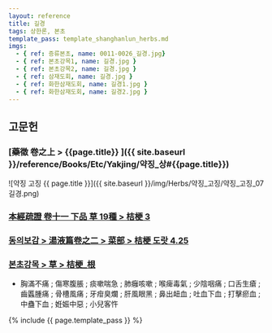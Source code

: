 ```yaml
---
layout: reference
title: 길경
tags: 상한론, 본초
template_pass: template_shanghanlun_herbs.md
imgs:
  - { ref: 증류본초, name: 0011-0026_길경.jpg}
  - { ref: 본초강목1, name: 길경.jpg }
  - { ref: 본초강목2, name: 길경.jpg }
  - { ref: 삼재도회, name: 길경.jpg }
  - { ref: 화한삼재도회, name: 길경1.jpg }
  - { ref: 화한삼재도회, name: 길경2.jpg }
---
```



## 고문헌

### [藥徵 卷之上 > {{page.title}} ]({{ site.baseurl }}/reference/Books/Etc/Yakjing/약징_상#{{page.title}})

![약징 고징 {{ page.title }}]({{ site.baseurl }}/img/Herbs/약징_고징/약징_고징_07길경.png)


### [本經疏證 卷十一 下品 草 19種 > 桔梗 3](https://mediclassics.kr/books/154/volume/11/#content_23)


### [동의보감 > 湯液篇卷之二 > 菜部 >  桔梗 도랏 4.25](https://mediclassics.kr/books/8/volume/21/#content_1007)

### [본초강목 > 草 > 桔梗_根]()

* 胸滿不痛 ; 傷寒腹脹 ; 痰嗽喘急 ; 肺癰咳嗽 ; 喉痺毒氣 ; 少陰咽痛 ; 口舌生瘡 ; 齒䘌腫痛 ; 骨槽風痛 ; 牙疳臭爛 ; 肝風眼黑 ; 鼻出衄血 ; 吐血下血 ; 打擊瘀血 ; 中蠱下血 ; 姙娠中惡 ; 小兒客忤


{% include {{ page.template_pass }} %}
